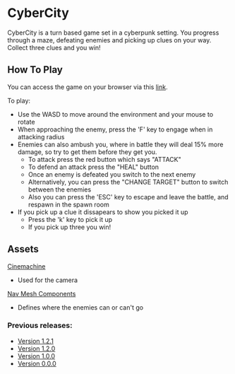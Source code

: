 # CyberCity
CyberCity is a turn based game set in a cyberpunk setting. You progress through a maze, defeating enemies and picking up clues on your way.
Collect three clues and you win!

## How To Play
You can access the game on your browser via this [link](https://aadamhuda.github.io/gameDevBuilds/v1.2.1/index.html).

To play:
- Use the WASD to move around the environment and your mouse to rotate
- When approaching the enemy, press the 'F' key to engage when in attacking radius
- Enemies can also  ambush you, where in battle they will deal 15% more damage, so try to get them before they get you.
  - To attack press the red button which says "ATTACK"
  - To defend an attack press the "HEAL" button
  - Once an enemy is defeated you switch to the next enemy
  - Alternatively, you can press the "CHANGE TARGET" button to switch between the enemies
  - Also you can press the 'ESC' key to escape and leave the battle, and respawn in the spawn room
- If you pick up a clue it dissapears to show you picked it up
  - Press the 'k' key to pick it up
  - If you pick up three you win!

## Assets
[Cinemachine](https://unity.com/unity/features/editor/art-and-design/cinemachine)
  - Used for the camera
 
[Nav Mesh Components](https://github.com/Unity-Technologies/NavMeshComponents)
  - Defines where the enemies can or can't go

### Previous releases:
- [Version 1.2.1](https://aadamhuda.github.io/gameDevBuilds/v1.2.1/index.html)
- [Version 1.2.0](https://aadamhuda.github.io/gameDevBuilds/v1.2.0/index.html)
- [Version 1.0.0](https://aadamhuda.github.io/gameDevBuilds/v1.0.0/index.html)
- [Version 0.0.0](https://aadamhuda.github.io/gameDevBuilds/v0.0.0/index.html)
